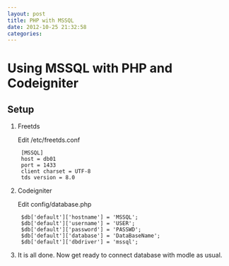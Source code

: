 ```yaml
---
layout: post
title: PHP with MSSQL
date: 2012-10-25 21:32:58
categories:
---
```

Using MSSQL with PHP and Codeigniter
======
Setup
------
1. Freetds 

	Edit /etc/freetds.conf

		[MSSQL]
		host = db01
		port = 1433
		client charset = UTF-8
		tds version = 8.0

2. Codeigniter

	Edit config/database.php

		$db['default']['hostname'] = 'MSSQL';
		$db['default']['username'] = 'USER';
		$db['default']['password'] = 'PASSWD';
		$db['default']['database'] = 'DataBaseName';
		$db['default']['dbdriver'] = 'mssql';

3. It is all done. Now get ready to connect database with modle as usual.
